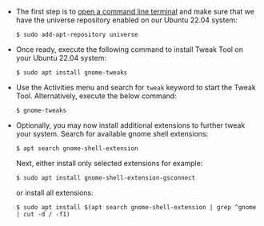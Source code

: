 * The first step is to [open a command line terminal](https://linuxconfig.org/how-to-open-a-terminal-on-ubuntu-xenial-xerus-16-04-linux) and make sure that we have the universe repository enabled on our Ubuntu 22.04 system:

  ```
  $ sudo add-apt-repository universe
  ```
* Once ready, execute the following command to install Tweak Tool on your Ubuntu 22.04 system:

  ```
  $ sudo apt install gnome-tweaks
  ```
* Use the Activities menu and search for `tweak` keyword to start the Tweak Tool. Alternatively, execute the below command:

  ```
  $ gnome-tweaks
  ```
* Optionally, you may now install additional extensions to further tweak your system. Search for available gnome shell extensions:

  ```
  $ apt search gnome-shell-extension
  ```

  Next, either install only selected extensions for example:

  ```
  $ sudo apt install gnome-shell-extension-gsconnect
  ```

  or install all extensions:

  ```
  $ sudo apt install $(apt search gnome-shell-extension | grep ^gnome | cut -d / -f1)
  ```
